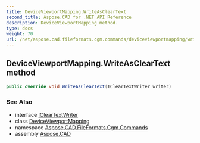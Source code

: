 ```yaml
---
title: DeviceViewportMapping.WriteAsClearText
second_title: Aspose.CAD for .NET API Reference
description: DeviceViewportMapping method. 
type: docs
weight: 70
url: /net/aspose.cad.fileformats.cgm.commands/deviceviewportmapping/writeascleartext/
---
```

## DeviceViewportMapping.WriteAsClearText method

```csharp
public override void WriteAsClearText(IClearTextWriter writer)
```

### See Also

* interface [IClearTextWriter](../../../aspose.cad.fileformats.cgm/icleartextwriter/)
* class [DeviceViewportMapping](../)
* namespace [Aspose.CAD.FileFormats.Cgm.Commands](../../../aspose.cad.fileformats.cgm.commands/)
* assembly [Aspose.CAD](../../../)


